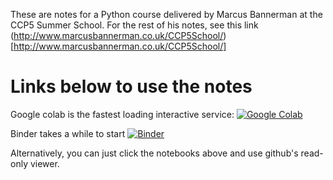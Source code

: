 These are notes for a Python course delivered by Marcus Bannerman at the CCP5 Summer School. For the rest of his notes, see this link (http://www.marcusbannerman.co.uk/CCP5School/)[http://www.marcusbannerman.co.uk/CCP5School/]

# Links below to use the notes

Google colab is the fastest loading interactive service:
[![Google Colab](https://badgen.net/badge/Launch/on%20Google%20Colab/blue?icon=terminal)](https://colab.research.google.com/github/toastedcrumpets/CCP5_Python_examples/blob/master/Table_of_contents_for_collab_research_google_com.ipynb)

Binder takes a while to start
[![Binder](https://mybinder.org/badge.svg)](https://mybinder.org/v2/gh/toastedcrumpets/CCP5_Python_examples/master)

Alternatively, you can just click the notebooks above and use github's
read-only viewer.